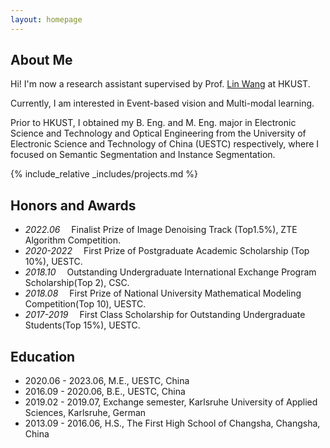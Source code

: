 ```yaml
---
layout: homepage
---
```


## About Me

Hi! I'm now a research assistant supervised by Prof. <a href="https://vlislab22.github.io/vlislab/linwang.html">Lin Wang</a> at HKUST.

Currently, I am interested in Event-based vision and Multi-modal learning.

Prior to HKUST, I obtained my B. Eng. and M. Eng. major in Electronic Science and Technology and Optical Engineering from the University of Electronic Science and Technology of China (UESTC) respectively, where I focused on Semantic Segmentation and Instance Segmentation.

{% include_relative _includes/projects.md %}


## Honors and Awards

- *2022.06* &emsp;Finalist Prize of Image Denoising Track (Top1.5%), ZTE Algorithm Competition.
- *2020-2022* &emsp;First Prize of Postgraduate Academic Scholarship (Top 10%), UESTC. 
- *2018.10* &emsp;Outstanding Undergraduate International Exchange Program Scholarship(Top 2), CSC. 
- *2018.08* &emsp;First Prize of National University Mathematical Modeling Competition(Top 10), UESTC.
- *2017-2019* &emsp;First Class Scholarship for Outstanding Undergraduate Students(Top 15%), UESTC.


## Education
- 2020.06 - 2023.06, M.E., UESTC, China
- 2016.09 - 2020.06, B.E., UESTC, China
- 2019.02 - 2019.07, Exchange semester, Karlsruhe University of Applied Sciences, Karlsruhe, German
- 2013.09 - 2016.06, H.S., The First High School of Changsha, Changsha, China

<script type="text/javascript" id="clustrmaps" src="//clustrmaps.com/map_v2.js?d=Jd8OzMhdKMK1K5bnZn9Yn3pFyeY2ahWgCA6In0frwYc&cl=ffffff&w=a"></script>


